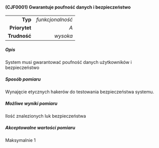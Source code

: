 #### (CJF0001) Gwarantuje poufność danych i bezpieczeństwo

|               |                  |
| ------------: |-----------------:|
|       **Typ** | *funkcjonalność* |
| **Priorytet** |              *A* |
|  **Trudność** |         *wysoka* |


##### Opis
System musi gwarantować poufność danych użytkowników i bezpieczeństwo

##### Sposób pomiaru
Wynajęcie etycznych hakerów do testowania bezpieczeństwa systemu.

##### Możliwe wyniki pomiaru
Ilość znalezionych luk bezpieczeństwa

##### Akceptowalne wartości pomiaru
Maksymalnie 1